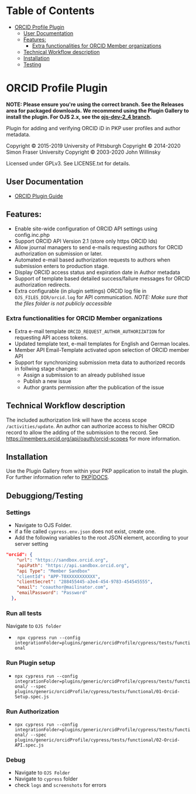 Table of Contents
=================

   * [ORCID Profile Plugin](#orcid-profile-plugin)
      * [User Documentation](#user-documentation)
      * [Features:](#features)
         * [Extra functionalities for ORCID Member organizations](#extra-functionalities-for-orcid-member-organizations)
      * [Technical Workflow  description](#technical-workflow--description)
      * [Installation](#installation)
      * [Testing](#testing)

# ORCID Profile Plugin

**NOTE: Please ensure you're using the correct branch. See the Releases area for packaged downloads. We recommend using the Plugin Gallery to install the plugin. For OJS 2.x, see the [ojs-dev-2_4 branch](https://github.com/pkp/orcidProfile/tree/ojs-dev-2_4).**

Plugin for adding and verifying ORCID iD in PKP user profiles and author metadata.

Copyright © 2015-2019 University of Pittsburgh
Copyright © 2014-2020 Simon Fraser University
Copyright © 2003-2020 John Willinsky

Licensed under GPLv3. See LICENSE.txt for details.
## User Documentation
* [ORCID Plugin Guide](https://docs.pkp.sfu.ca/orcid/en/)

## Features:

* Enable site-wide configuration of ORCID API settings using config.inc.php
* Support ORCID API Version 2.1  (store only https ORCID Ids)
* Allow journal managers to send e-mails requesting authors for ORCID authorization on submission or later.
* Automated e-mail based authorization requests to authors when submission enters to production stage.
* Display  ORCID access status and expiration date in Author metadata
* Support of template  based  detailed success/failure messages for ORCID authorization redirects.
* Extra configurable (in plugin settings) ORCID log file in `OJS_FILES_DIR/orcid.log` for API communication.
 *NOTE: Make sure that the files folder is not publicly accessible*

### Extra functionalities for ORCID Member organizations

  * Extra e-mail template `ORCID_REQUEST_AUTHOR_AUTHORIZATION`  for requesting API access tokens.
  * Updated template text, e-mail templates for English and German locales.
  * Member API Email-Template activated upon selection of ORCID member API
  * Support for synchronizing submission meta data to authorized records  in follwing stage changes:
    * Assign a submission to an already published issue
    * Publish a new issue
    * Author grants permission after the publication of the issue


## Technical Workflow  description
  The included authorization link will have the access scope `/activities/update`.
  An author can authorize access to his/her ORCID record to allow the adding of the submission to the record.
  See https://members.orcid.org/api/oauth/orcid-scopes for more information.



## Installation

Use the Plugin Gallery from within your PKP application to install the plugin. For further information refer to [PKP|DOCS](https://docs.pkp.sfu.ca/orcid/en/installation-setup).

## Debuggiong/Testing

### Settings

* Navigate to OJS Folder.
* if a file called `cypress.env.json` does not exist, create one.
* Add the following variables to the root JSON element, according to your server setting

```json
"orcid": {
	"url": "https://sandbox.orcid.org",
	"apiPath": "https://api.sandbox.orcid.org",
 	"api Type": "Member Sandbox"
	"clientId": "APP-T0XXXXXXXXXXX",
	"clientSecret": "288455445-a3e4-454-9783-454545555",
	"email": "coauthor@mailinator.com",
	"emailPassword": "Password"
  },
```

### Run  all tests

 Navigate to `OJS folder`
* ` npx cypress run --config integrationFolder=plugins/generic/orcidProfile/cypress/tests/functional`

### Run Plugin setup
* `npx cypress run --config integrationFolder=plugins/generic/orcidProfile/cypress/tests/functional/ --spec plugins/generic/orcidProfile/cypress/tests/functional/01-Orcid-Setup.spec.js`

### Run Authorization
* `npx cypress run --config integrationFolder=plugins/generic/orcidProfile/cypress/tests/functional/ --spec plugins/generic/orcidProfile/cypress/tests/functional/02-Orcid-API.spec.js`



### Debug

* Navigate to `OJS Folder`
* Navigate to `cypress` folder
* check `logs` and `screenshots` for errors




